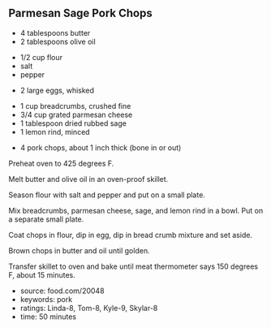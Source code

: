 Parmesan Sage Pork Chops
------------------------

- 4 tablespoons butter
- 2 tablespoons olive oil
<!-- -->
- 1/2 cup flour
- salt
- pepper
<!-- -->
- 2 large eggs, whisked
<!-- -->
- 1 cup breadcrumbs, crushed fine
- 3/4 cup grated parmesan cheese
- 1 tablespoon dried rubbed sage
- 1 lemon rind, minced
<!-- -->
- 4 pork chops, about 1 inch thick (bone in or out)

Preheat oven to 425 degrees F.

Melt butter and olive oil in an oven-proof skillet.

Season flour with salt and pepper and put on a small plate.

Mix breadcrumbs, parmesan cheese, sage, and lemon rind in a bowl.  Put
on a separate small plate.

Coat chops in flour, dip in egg, dip in bread crumb mixture and set
aside.

Brown chops in butter and oil until golden.

Transfer skillet to oven and bake until meat thermometer says 150
degrees F, about 15 minutes.

- source: food.com/20048
- keywords: pork
- ratings: Linda-8, Tom-8, Kyle-9, Skylar-8
- time: 50 minutes
